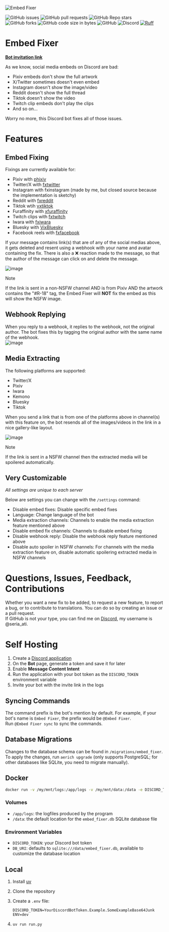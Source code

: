 ![Embed Fixer](https://i.imgur.com/919Gum1.png)  

![GitHub issues](https://img.shields.io/github/issues/seriaati/embed-fixer)
![GitHub pull requests](https://img.shields.io/github/issues-pr/seriaati/embed-fixer)
![GitHub Repo stars](https://img.shields.io/github/stars/seriaati/embed-fixer)
![GitHub forks](https://img.shields.io/github/forks/seriaati/embed-fixer)
![GitHub code size in bytes](https://img.shields.io/github/languages/code-size/seriaati/embed-fixer)
![GitHub](https://img.shields.io/github/license/seriaati/embed-fixer)
![Discord](https://img.shields.io/discord/1000727526194298910?label=Support%20Server&color=5865F2)
[![Ruff](https://img.shields.io/endpoint?url=https://raw.githubusercontent.com/astral-sh/ruff/main/assets/badge/v2.json)](https://github.com/astral-sh/ruff)

# Embed Fixer

[**Bot invitation link**](https://discord.com/oauth2/authorize?client_id=770144963735453696)

As we know, social media embeds on Discord are bad:  

- Pixiv embeds don't show the full artwork
- X/Twitter sometimes doesn't even embed
- Instagram doesn't show the image/video
- Reddit doesn't show the full thread
- Tiktok doesn't show the video
- Twitch clip embeds don't play the clips
- And so on...
  
Worry no more, this Discord bot fixes all of those issues.

# Features

## Embed Fixing

Fixings are currently available for:  

- Pixiv with [phixiv](https://github.com/HazelTheWitch/phixiv)
- Twitter/X with [fxtwitter](https://github.com/FixTweet/FxTwitter)
- Instagram with fxinstagram (made by me, but closed source because the implementation is sketchy)
- Reddit with [fxreddit](https://github.com/MinnDevelopment/fxreddit)
- Tiktok wtih [vxtiktok](https://github.com/dylanpdx/vxtiktok)
- Furaffinity with [xfuraffinity](https://github.com/FirraWoof/xfuraffinity)
- Twitch clips with [fxtwitch](https://github.com/seriaati/fxtwitch)
- Iwara with [fxiwara](https://github.com/seriaati/fxiwara)
- Bluesky with [VixBluesky](https://github.com/Rapougnac/VixBluesky)
- Facebook reels with [fxfacebook](https://github.com/seriaati/fxfacebook)

If your message contains link(s) that are of any of the social medias above, it gets deleted and resent using a webhook with your name and avatar containing the fix. There is also a ❌ reaction made to the message, so that the author of the message can click on and delete the message.

![image](https://github.com/user-attachments/assets/e7c4469b-c5dd-44e8-b923-c8137397a64b)  

> [!NOTE]
> If the link is sent in a non-NSFW channel AND is from Pixiv AND the artwork contains the "#R-18" tag, the Embed Fixer will **NOT** fix the embed as this will show the NSFW image.

## Webhook Replying

When you reply to a webhook, it replies to the webhook, not the original author. The bot fixes this by tagging the original author with the same name of the webhook.  
![image](https://iili.io/2RPjJ0Q.png)

## Media Extracting

The following platforms are supported:  

- Twitter/X
- Pixiv
- Iwara
- Kemono
- Bluesky
- Tiktok

When you send a link that is from one of the platforms above in channel(s) with this feature on, the bot resends all of the images/videos in the link in a nice gallery-like layout.  

![image](https://iili.io/2RPwDMb.png)  

> [!NOTE]
> If the link is sent in a NSFW channel then the extracted media will be spoilered automatically.

## Very Customizable

*All settings are unique to each server*  
  
Below are settings you can change with the `/settings` command:  

- Disable embed fixes: Disable specific embed fixes
- Language: Change language of the bot
- Media extraction channels: Channels to enable the media extraction feature mentioned above
- Disable embed fix channels: Channels to disable embed fixing
- Disable webhook reply: Disable the webhook reply feature mentioned above  
- Disable auto spoiler in NSFW channels: For channels with the media extraction feature on, disable automatic spoilering extracted media in NSFW channels

# Questions, Issues, Feedback, Contributions

Whether you want a new fix to be added, to request a new feature, to report a bug, or to contribute to translations. You can do so by creating an issue or a pull request.  
If GitHub is not your type, you can find me on [Discord](https://discord.com/invite/b22kMKuwbS), my username is @seria_ati.

# Self Hosting

1. Create a [Discord application](https://discord.com/developers/applications)
1. On the **Bot** page, generate a token and save it for later
1. Enable **Message Content Intent**
1. Run the application with your bot token as the `DISCORD_TOKEN` environment variable
1. Invite your bot with the invite link in the logs

## Syncing Commands

The command prefix is the bot's mention by default. For example, if your bot's name is `Embed Fixer`, the prefix would be `@Embed Fixer`.  
Run `@Embed Fixer sync` to sync the commands.

## Database Migrations

Changes to the database schema can be found in `/migrations/embed_fixer`.  
To apply the changes, run `aerich upgrade` (only supports PostgreSQL; for other databases like SQLite, you need to migrate manually).

## Docker

```sh
docker run -v /my/mnt/logs:/app/logs -v /my/mnt/data:/data -e DISCORD_TOKEN=YourDiscordBotToken.Example.SomeExampleBase64Junk ghcr.io/seriaati/embed-fixer:latest
```

### Volumes

- `/app/logs`: the logfiles produced by the program
- `/data`: the default location for the `embed_fixer.db` SQLite database file

### Environment Variables

- `DISCORD_TOKEN`: your Discord bot token
- `DB_URI`: defaults to `sqlite:///data/embed_fixer.db`, available to customize the database location

## Local

1. Install [uv](https://docs.astral.sh/uv/getting-started/installation/)
1. Clone the repository
1. Create a `.env` file:

   ```env
   DISCORD_TOKEN=YourDiscordBotToken.Example.SomeExampleBase64Junk
   ENV=dev
   ```

1. `uv run run.py`
